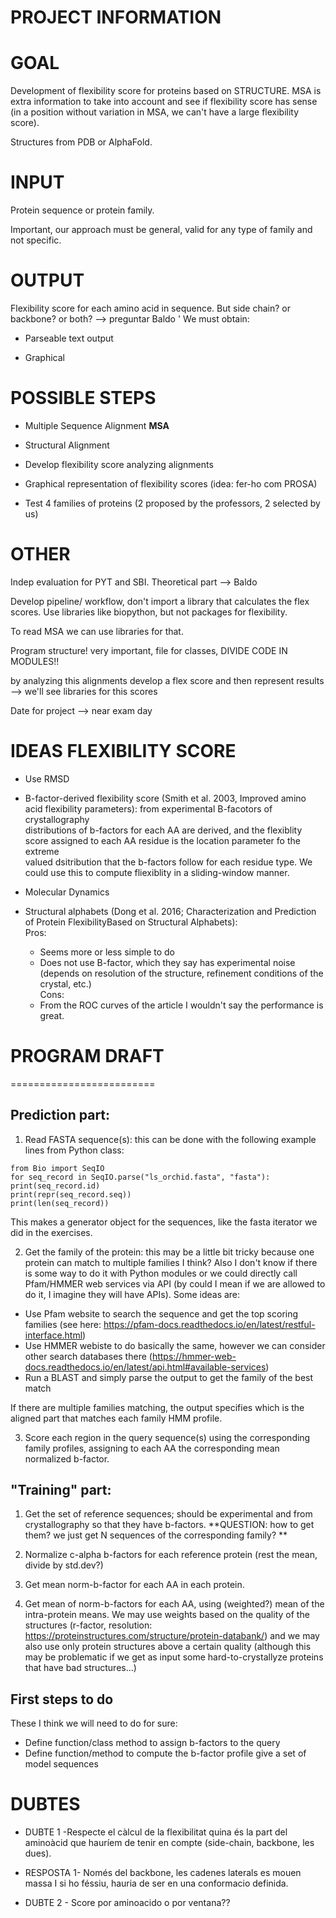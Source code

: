 **PROJECT INFORMATION**
===================================

# GOAL

Development of flexibility score for proteins based on STRUCTURE. MSA is extra information to take into account and see if flexibility score has sense (in a position without variation in MSA, we can't have a large flexibility score).

Structures from PDB or AlphaFold.

# INPUT

Protein sequence or protein family.

Important, our approach must be general, valid for any type of family and not specific.

# OUTPUT

Flexibility score for each amino acid in sequence. But side chain? or backbone? or both? --> preguntar Baldo
'
We must obtain:

* Parseable text output

* Graphical

# POSSIBLE STEPS

* Multiple Sequence Alignment **MSA**

* Structural Alignment

* Develop flexibility score analyzing alignments

* Graphical representation of flexibility scores (idea: fer-ho com PROSA)

* Test 4 families of proteins (2 proposed by the professors, 2 selected by us)

# OTHER

Indep evaluation for PYT and SBI. Theoretical part --> Baldo

Develop pipeline/ workflow, don't import  a library that calculates the flex scores. Use libraries like biopython, but not packages for flexibility.

To read MSA we can use libraries for that.

Program structure! very important, file for classes, DIVIDE CODE IN MODULES!! 


by analyzing this alignments develop a flex score and then represent results --> we'll see libraries for this scores

Date for project --> near exam day

# IDEAS FLEXIBILITY SCORE

* Use RMSD

* B-factor-derived flexibility score (Smith et al. 2003, Improved amino acid flexibility parameters): from experimental B-facotors of crystallography  
distributions of b-factors for each AA are derived, and the flexiblity score assigned to each AA residue is the location parameter fo the extreme  
valued dsitribution that the b-factors follow for each residue type. We could use this to compute fliexiblity in a sliding-window manner.

* Molecular Dynamics

* Structural alphabets (Dong et al. 2016; Characterization and Prediction of Protein FlexibilityBased on Structural Alphabets):  
Pros:
    - Seems more or less simple to do
    - Does not use B-factor, which they say has experimental noise (depends on resolution of the structure, refinement conditions of the crystal, etc.)  
Cons:
    - From the ROC curves of the article I wouldn't say the performance is great.

# PROGRAM DRAFT
=========================
## Prediction part:

1. Read FASTA sequence(s): this can be done with the following example lines from Python class:
```
from Bio import SeqIO
for seq_record in SeqIO.parse("ls_orchid.fasta", "fasta"):
print(seq_record.id)
print(repr(seq_record.seq))
print(len(seq_record))
```
This makes a generator object for the sequences, like the fasta iterator we did in the exercises.

2. Get the family of the protein: this may be a little bit tricky because one protein can match to multiple families I think? Also I don't know if there is some way to do it with Python modules or we could directly call Pfam/HMMER web services via API (by could I mean if we are allowed to do it, I imagine they will have APIs). Some ideas are:
- Use Pfam website to search the sequence and get the top scoring families (see here: https://pfam-docs.readthedocs.io/en/latest/restful-interface.html)
- Use HMMER webiste to do basically the same, however we can consider other search databases there (https://hmmer-web-docs.readthedocs.io/en/latest/api.html#available-services)
- Run a BLAST and simply parse the output to get the family of the best match

If there are multiple families matching, the output specifies which is the aligned part that matches each family HMM profile.

3. Score each region in the query sequence(s) using the corresponding family profiles, assigning to each AA the corresponding mean normalized b-factor.

## "Training" part:
1. Get the set of reference sequences; should be experimental and from crystallography so that they have b-factors.
**QUESTION: how to get them? we just get N sequences of the corresponding family? **

2. Normalize c-alpha b-factors for each reference protein (rest the mean, divide by std.dev?)

3. Get mean norm-b-factor for each AA in each protein.

4. Get mean of norm-b-factors for each AA, using (weighted?) mean of the intra-protein means. We may use weights based on the quality of the structures (r-factor, resolution: https://proteinstructures.com/structure/protein-databank/) and we may also use only protein structures above a certain quality (although this may be problematic if we get as input some hard-to-crystallyze proteins that have bad structures...)

## First steps to do
These I think we will need to do for sure:
- Define function/class method to assign b-factors to the query
- Define function/method to compute the b-factor profile give a set of model sequences

# DUBTES

* DUBTE 1 -Respecte el càlcul de la flexibilitat quina és la part del aminoàcid que hauríem de tenir en compte (side-chain, backbone, les dues). 

* RESPOSTA 1- Només del backbone, les cadenes laterals es mouen massa I si ho féssiu, hauria de ser  en una conformacio definida.

* DUBTE 2 - Score por aminoacido o por ventana?? 
